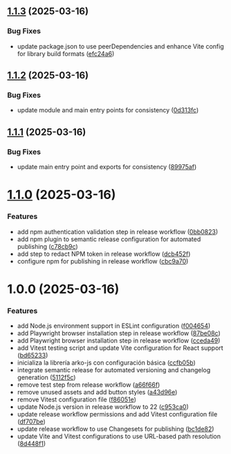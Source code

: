 ## [1.1.3](https://github.com/arimakey/arko-js/compare/v1.1.2...v1.1.3) (2025-03-16)


### Bug Fixes

* update package.json to use peerDependencies and enhance Vite config for library build formats ([efc24a6](https://github.com/arimakey/arko-js/commit/efc24a622327c44aebee14e4c7c89ea67d831363))

## [1.1.2](https://github.com/arimakey/arko-js/compare/v1.1.1...v1.1.2) (2025-03-16)


### Bug Fixes

* update module and main entry points for consistency ([0d313fc](https://github.com/arimakey/arko-js/commit/0d313fc2a0ff43dfa0bf4d46588c2552b45514a3))

## [1.1.1](https://github.com/arimakey/arko-js/compare/v1.1.0...v1.1.1) (2025-03-16)


### Bug Fixes

* update main entry point and exports for consistency ([89975af](https://github.com/arimakey/arko-js/commit/89975af4cac1c518afead0c21995c696f1746652))

# [1.1.0](https://github.com/arimakey/arko-js/compare/v1.0.0...v1.1.0) (2025-03-16)


### Features

* add npm authentication validation step in release workflow ([0bb0823](https://github.com/arimakey/arko-js/commit/0bb0823b13fff3b909ac383f109a1cc3ff0f4dfc))
* add npm plugin to semantic release configuration for automated publishing ([c78cb9c](https://github.com/arimakey/arko-js/commit/c78cb9c9739d5d624b87398e0c1487f17db4a28b))
* add step to redact NPM token in release workflow ([dcb452f](https://github.com/arimakey/arko-js/commit/dcb452f21ca4e5e84672953c5a218f5877fe02a5))
* configure npm for publishing in release workflow ([cbc9a70](https://github.com/arimakey/arko-js/commit/cbc9a70985999cf771611cd18f5a8ce58d165231))

# 1.0.0 (2025-03-16)


### Features

* add Node.js environment support in ESLint configuration ([f004654](https://github.com/arimakey/arko-js/commit/f0046547a877f944c3f32f8f2868d581de817e54))
* add Playwright browser installation step in release workflow ([87be08c](https://github.com/arimakey/arko-js/commit/87be08cbc32a2d5e51a4f3b9e9da80348be4072f))
* add Playwright browser installation step in release workflow ([cceda49](https://github.com/arimakey/arko-js/commit/cceda4901ae7578689e602aff5f66e5e720e40fd))
* add Vitest testing script and update Vite configuration for React support ([bd65233](https://github.com/arimakey/arko-js/commit/bd65233bf6a34ba681bfc4c73346b3c1b7f5855f))
* inicializa la librería arko-js con configuración básica ([ccfb05b](https://github.com/arimakey/arko-js/commit/ccfb05bf4a71c7d2e79a3db235756620b9f54523))
* integrate semantic release for automated versioning and changelog generation ([5112f5c](https://github.com/arimakey/arko-js/commit/5112f5c3db42b077baab9cac9b77e9589ef7a199))
* remove test step from release workflow ([a66f66f](https://github.com/arimakey/arko-js/commit/a66f66f7fe54e77e17ad022f81e939008072458d))
* remove unused assets and add button styles ([a43d96e](https://github.com/arimakey/arko-js/commit/a43d96e673dcae3ebf6e0fc626bec5724ce573fc))
* remove Vitest configuration file ([f86051e](https://github.com/arimakey/arko-js/commit/f86051e676542ee236fe7b4da22dc75733344356))
* update Node.js version in release workflow to 22 ([c953ca0](https://github.com/arimakey/arko-js/commit/c953ca0118464f5522029560b839ca59955382b0))
* update release workflow permissions and add Vitest configuration file ([df707be](https://github.com/arimakey/arko-js/commit/df707be43b6f00f3c3314809bfc13b0127c85415))
* update release workflow to use Changesets for publishing ([bc1de82](https://github.com/arimakey/arko-js/commit/bc1de820665cf11fc78587018e7a8da714eadecd))
* update Vite and Vitest configurations to use URL-based path resolution ([8d448f1](https://github.com/arimakey/arko-js/commit/8d448f13257c6152e0a9b01cc989f272ff99229d))
